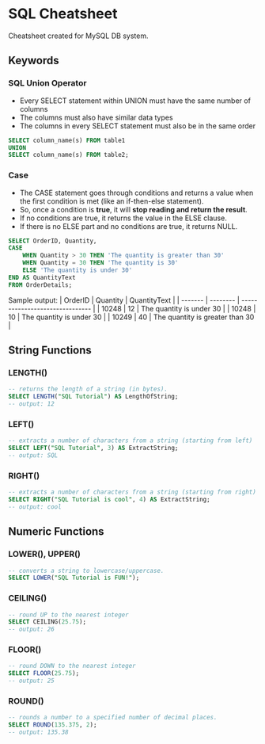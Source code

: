 # SQL Cheatsheet
Cheatsheet created for MySQL DB system.

## Keywords
### SQL Union Operator
- Every SELECT statement within UNION must have the same number of columns
- The columns must also have similar data types
- The columns in every SELECT statement must also be in the same order

```sql
SELECT column_name(s) FROM table1
UNION
SELECT column_name(s) FROM table2;
```

### Case
- The CASE statement goes through conditions and returns a value when the first condition is met (like an if-then-else statement).
- So, once a condition is **true**, it will **stop reading and return the result**. 
- If no conditions are true, it returns the value in the ELSE clause.
- If there is no ELSE part and no conditions are true, it returns NULL.

```sql
SELECT OrderID, Quantity,
CASE
    WHEN Quantity > 30 THEN 'The quantity is greater than 30'
    WHEN Quantity = 30 THEN 'The quantity is 30'
    ELSE 'The quantity is under 30'
END AS QuantityText
FROM OrderDetails;
```

Sample output:
| OrderID | Quantity | QuantityText                    |
| ------- | -------- | ------------------------------- |
| 10248   | 12       | The quantity is under 30        |
| 10248   | 10       | The quantity is under 30        |
| 10249   | 40       | The quantity is greater than 30 |


## String Functions
### LENGTH()
```sql
-- returns the length of a string (in bytes).
SELECT LENGTH("SQL Tutorial") AS LengthOfString;
-- output: 12
```

### LEFT()
```sql
-- extracts a number of characters from a string (starting from left)
SELECT LEFT("SQL Tutorial", 3) AS ExtractString;
-- output: SQL
```

### RIGHT()
```sql
-- extracts a number of characters from a string (starting from right)
SELECT RIGHT("SQL Tutorial is cool", 4) AS ExtractString;
-- output: cool
```

## Numeric Functions
### LOWER(), UPPER()
```sql
-- converts a string to lowercase/uppercase.
SELECT LOWER("SQL Tutorial is FUN!");
```

### CEILING()
```sql
-- round UP to the nearest integer
SELECT CEILING(25.75);
-- output: 26
```

### FLOOR()
```sql
-- round DOWN to the nearest integer
SELECT FLOOR(25.75);
-- output: 25
```

### ROUND()
```sql
-- rounds a number to a specified number of decimal places.
SELECT ROUND(135.375, 2);
-- output: 135.38
```
